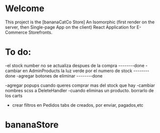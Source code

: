# Welcome
This project is the [bananaCatCo Store] An Isomorphic (first render on the server, then Single-page App on the client) React Application for E-Commerce Storefronts.

# To do:
-el stock number no se actualiza despues de la compra  --------done
-cambiar en AdminProducts la luz verde por el numero de stock --------done
-agregar botones de eliminar --------done


-agregar popups cuando queres comprar mas del stock que hay
-cambiar nombres scss a DeleteHandler
-cuando eliminas un producto. borrarlo de los carts
- crear filtros en Pedidos tabs de creados, por enviar, pagados,etc
# bananaStore
